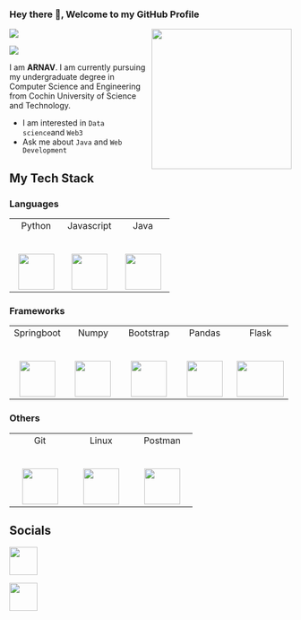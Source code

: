 
### Hey there 👋, Welcome to my GitHub Profile

<p>
    <img src="https://www.bleepstatic.com/content/hl-images/2023/06/23/super-mario-bros.jpg" | width = 250 align="right">
</p>


![](https://komarev.com/ghpvc/?username=Arnav27122002r&color=010040&style=flat-square)<br>

<img src='https://img.shields.io/badge/Web%20Developer-5555555?style=for-the-badge&logoColor=green'>

I am **ARNAV**. I am currently pursuing my undergraduate degree in Computer Science and Engineering from Cochin University of Science and Technology.

- I am interested in `Data science`and `Web3`
- Ask me about `Java` and `Web Development`
  
## My Tech Stack

### Languages

<table>
    <tbody>
        <tr vallign="top">
            <td width="33%" align="center">
                <span>Python</span><br><br><br>
                <img height="64px" src="https://cdn4.iconfinder.com/data/icons/logos-and-brands/512/267_Python_logo-128.png">
            </td>
            <td width="33%" align="center">
                <span>Javascript</span><br><br><br>
                <img height="64px" src="https://upload.wikimedia.org/wikipedia/commons/thumb/9/99/Unofficial_JavaScript_logo_2.svg/2048px-Unofficial_JavaScript_logo_2.svg.png">
            </td>
            <td width="33%" align="center">
                <span>Java</span><br><br><br>
                <img height="64px" src="https://www.vectorlogo.zone/logos/java/java-ar21.svg">
            </td>
        </tr>
    </tbody>
</table> 

### Frameworks

<table>
    <tbody>
        <tr vallign="top">
            <td width="20%" align="center">
                <span>Springboot</span><br><br><br>
                <img height="64px" src="https://pbs.twimg.com/profile_images/1235868806079057921/fTL08u_H_400x400.png"
            </td>
            <td width="20%" align="center">
                <span>Numpy</span><br><br><br>
                <img height="64px" src="https://numpy.org/images/numpy-image.jpg">
            </td>
            <td width="20%" align="center">
                <span>Bootstrap</span><br><br><br>
                <img height="64px" src="https://cdn-icons-png.flaticon.com/512/5968/5968672.png">
            <td width="20%" align="center">
                <span>Pandas</span><br><br><br>
                <img width="64px" src="https://upload.wikimedia.org/wikipedia/commons/thumb/e/ed/Pandas_logo.svg/640px-Pandas_logo.svg.png">
            </td>
                <td width="20%" align="center">
                <span>Flask</span><br><br><br>
                <img height="64px" width="100%" src="https://d33wubrfki0l68.cloudfront.net/f56ad0f0dcecea5eefc91d3e7205190003158142/972e2/blog/python-api-deployment-rstudio-flask/flask.png">
            </td>
        </tr>
    </tbody>
</table> 


### Others

<table>
    <tbody>
        <tr vallign="top">
            <td width="25%" align="center">
                <span>Git</span><br><br><br>
                <img height="64px" src="https://git-scm.com/images/logos/downloads/Git-Icon-1788C.png">
            </td>
            <td width="25%" align="center">
                <span>Linux</span><br><br><br>
                <img height="64px" src="https://logos-world.net/wp-content/uploads/2020/09/Linux-Logo-1996-present.png">
            </td>
            <td width="25%" align="center">
                <span>Postman</span><br><br><br>
                <img height="64px" src="https://ik.imagekit.io/qualys/wp-content/uploads/2020/10/postman.jpg">
            </td>
        </tr>
    </tbody>
</table>


## Socials

<a href = "https://www.instagram.com/arnav.kashyap11/">
    <p>
        <img width="50px" src="https://upload.wikimedia.org/wikipedia/commons/thumb/e/e7/Instagram_logo_2016.svg/2048px-Instagram_logo_2016.svg.png"/>
    </p>
</a>

<a href = "www.linkedin.com/in/arnav-kashyap-692710250">
    <p>
        <img width="50px" src="https://cdn-icons-png.flaticon.com/512/174/174857.png"/>
    </p>
</a>
